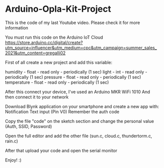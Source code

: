 # Arduino-Opla-Kit-Project
This is the code of my last Youtube video. Please check it for more information 

You must run this code on the Arduino IoT Cloud
https://store.arduino.cc/digital/create?utm_source=influencer&utm_medium=cpc&utm_campaign=summer_sales_2021&utm_content=gregalli02

First of all create a new project and add this variable:

humidity    - float - read only - periodically (1 sec)
light       - int   - read only - periodically (1 sec)
pressure    - float - read only - periodically (1 sec)
temperature - float - read only - periodically (1 sec)

After this connect your device, I've used an Arduino MKR WiFi 1010
And then connect it to your network

Download Blynk application on your smartphone and create a new app with:
Notification
Text input (Pin V0)
Remember the auth code

Copy the file "code" on the sketch section and change the personal value (Auth, SSID, Password)

Open the full editor and add the other file (sun.c, cloud.c, thundertorm.c, rain.c)

After that upload your code and open the serial monitor

Enjoy! :)
